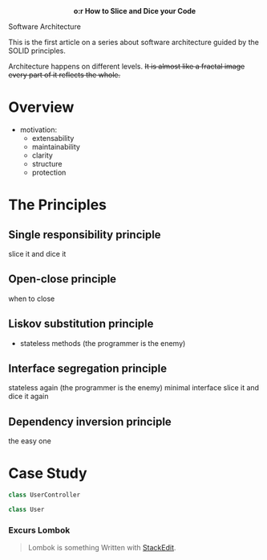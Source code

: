 <center><b> o:r How to Slice and Dice your Code</b></center>

Software Architecture 


This is the first article on a series about software architecture guided by the SOLID principles.

Architecture happens on different levels. <strike>It is almost like a fractal image every part of it reflects the whole. </strike>

# Overview
- motivation: 
	- extensability
	- maintainability
	- clarity
	- structure
	- protection




# The Principles
## Single responsibility principle
slice it and dice it
## Open-close principle
when to close
## Liskov substitution principle
- stateless methods (the programmer is the enemy)
## Interface segregation principle
stateless again (the programmer is the enemy)
minimal interface
slice it and dice it again
## Dependency inversion principle
the easy one 

# Case Study

```java
class UserController
```

```java
class User
```

### Excurs Lombok
> Lombok is something
> Written with [StackEdit](https://stackedit.io/).
<!--stackedit_data:
eyJoaXN0b3J5IjpbMTIwNTgwNzcyMCwzNzAwMTY4MV19
-->
